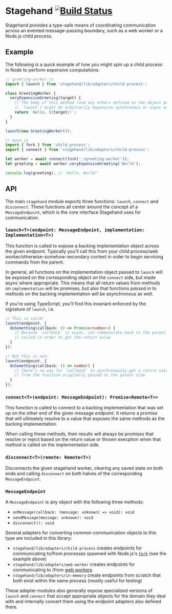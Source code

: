 # Stagehand [![Build Status](https://travis-ci.com/dfreeman/stagehand.svg?branch=master)](https://travis-ci.com/dfreeman/stagehand)

Stagehand provides a type-safe means of coordinating communication across an evented message-passing boundary, such as a web worker or a Node.js child process.

## Example

The following is a quick example of how you might spin up a child process in Node to perform expensive computations:

```ts
// greeting-worker.js
import { launch } from 'stagehand/lib/adapters/child-process';

class GreetingWorker {
  veryExpensiveGreeting(target) {
    // The body of this method (and any others defined on the object passed to
    // `launch`) might be arbitrarily expensive synchronous or async work.
    return `Hello, ${target}!`;
  }
}

launch(new GreetingWorker());
```

```ts
// main.js
import { fork } from 'child_process';
import { connect } from 'stagehand/lib/adapters/child-process';

let worker = await connect(fork('./greeting-worker'));
let greeting = await worker.veryExpensiveGreeting('World');

console.log(greeting); // 'Hello, World!'
```

## API

The main `stagehand` module exports three functions: `launch`, `connect` and `disconnect`. These functions all center around the concept of a `MessageEndpoint`, which is the core interface Stagehand uses for communication.

### `launch<T>(endpoint: MessageEndpoint, implementation: Implementation<T>)`

This function is called to expose a backing implementation object across the given endpoint. Typically you'll call this from your child process/web worker/otherwise-somehow-secondary context in order to begin servicing commands from the parent.

In general, all functions on the implementation object passed to `launch` will be exposed on the corresponding object on the `connect` side, but made async where appropriate. This means that all return values from methods on `implementation` will be promises, but also that functions _passed in_ to methods on the backing implementation will be asynchronous as well.

If you're using TypeScript, you'll find this invariant enforced by the signature of `launch`, i.e.

```ts
// This is valid:
launch(endpoint, {
  doSomething(callback: () => Promise<number>) {
    // Because `callback` is async, can communicate back to the parent when
    // called in order to get the return value
  }
});

// But this is not:
launch(endpoint, {
  doSomething(callback: () => number) {
    // There's no way for `callback` to synchronously get a return value
    // from the function originally passed on the parent side
  }
});
```

### `connect<T>(endpoint: MessageEndpoint): Promise<Remote<T>>`

This function is called to connect to a backing implementation that was set up on the other end of the given message endpoint. It returns a promise that will ultimately resolve to a value that exposes the same methods as the backing implementation.

When calling these methods, their results will always be promises that resolve or reject based on the return value or thrown execption when that method is called on the implementation side.

### `disconnect<T>(remote: Remote<T>)`

Disconnects the given stagehand worker, clearing any saved state on both ends and calling `disconnect` on both halves of the corresponding `MessageEndpoint`.

### `MessageEndpoint`

A `MessageEndpoint` is any object with the following three methods:
 - `onMessage(callback: (message: unknown) => void): void`
 - `sendMessage(message: unknown): void`
 - `disconnect(): void`

Several adapters for converting common communication objects to this type are included in this library:
 - `stagehand/lib/adapters/child-process` creates endpoints for communicating to/from processes spawned with Node.js's [`fork`](https://nodejs.org/api/child_process.html#child_process_child_process_fork_modulepath_args_options) (see the example above)
 - `stagehand/lib/adapters/web-worker` creates endpoints for communicating to /from [web workers](https://developer.mozilla.org/en-US/docs/Web/API/Web_Workers_API)
 - `stagehand/lib/adapters/in-memory` create endpoints from scratch that both exist within the same process (mostly useful for testing)

These adapter modules also generally expose specialized versions of `launch` and `connect` that accept appropriate objects for the domain they deal with and internally convert them using the endpoint adapters also defined there.


